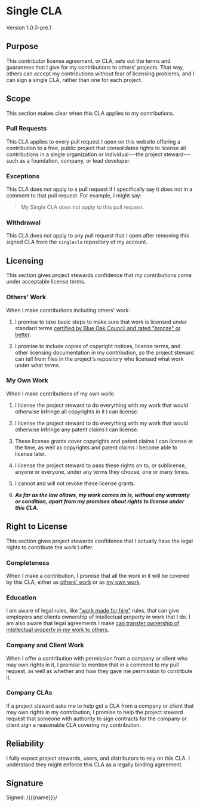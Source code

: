# Single CLA

Version 1.0.0-pre.1

## Purpose

This contributor license agreement, or CLA, sets out the terms and guarantees that I give for my contributions to others' projects.  That way, others can accept my contributions without fear of licensing problems, and I can sign a single CLA, rather than one for each project.

## Scope

This section makes clear when this CLA applies to my contributions.

### Pull Requests

This CLA applies to every pull request I open on this website offering a contribution to a free, public project that consolidates rights to license all contributions in a single organization or individual---the project steward---such as a foundation, company, or lead developer.

### Exceptions

This CLA does _not_ apply to a pull request if I specifically say it does not in a comment to that pull request.  For example, I might say:

> My Single CLA does not apply to this pull request.

### Withdrawal

This CLA does _not_ apply to any pull request that I open after removing this signed CLA from the `singlecla` repository of my account.

## Licensing

This section gives project stewards confidence that my contributions come under acceptable license terms.

### Others' Work

When I make contributions including others' work:

1. I promise to take basic steps to make sure that work is licensed under standard terms [certified by Blue Oak Council and rated "bronze" or better](https://blueoakcouncil.org/list).

2. I promise to include copies of copyright notices, license terms, and other licensing documentation in my contribution, so the project steward can tell from files in the project's repository who licensed what work under what terms.

### My Own Work

When I make contributions of my own work:

1.  I license the project steward to do everything with my work that would otherwise infringe all copyrights in it I can license.

2.  I license the project steward to do everything with my work that would otherwise infringe any patent claims I can license.

3.  These license grants cover copyrights and patent claims I can license at the time, as well as copyrights and patent claims I become able to license later.

4.  I license the project steward to pass these rights on to, or sublicense, anyone or everyone, under any terms they choose, one or many times.

5.  I cannot and will not revoke these license grants.

5. ***As far as the law allows, my work comes as is, without any warranty or condition, apart from my promises about rights to license under this CLA.***

## Right to License

This section gives project stewards confidence that I actually have the legal rights to contribute the work I offer.

### Completeness

When I make a contribution, I promise that all the work in it will be covered by this CLA, either as [others' work](#others-work) or as [my own work](#my-own-work).

### Education

I am aware of legal rules, like ["work made for hire"](https://en.wikipedia.org/wiki/Work_for_hire) rules, that can give employers and clients ownership of intellectual property in work that I do.  I am also aware that legal agreements I make [can transfer ownership of intellectual property in my work to others](https://en.wikipedia.org/wiki/Assignment_(law)).

### Company and Client Work

When I offer a contribution with permission from a company or client who may own rights in it, I promise to mention that in a comment to my pull request, as well as whether and how they gave me permission to contribute it.

### Company CLAs

If a project steward asks me to help get a CLA from a company or client that may own rights in my contribution, I promise to help the project steward request that someone with authority to sign contracts for the company or client sign a reasonable CLA covering my contribution.

## Reliability

I fully expect project stewards, users, and distributors to rely on this CLA.  I understand they might enforce this CLA as a legally binding agreement.

## Signature

Signed: /{{{name}}}/
